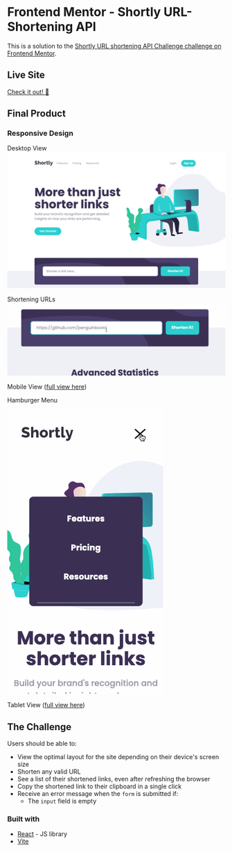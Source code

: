 # Frontend Mentor - Shortly URL-Shortening API

This is a solution to the [Shortly URL shortening API Challenge challenge on Frontend Mentor](https://www.frontendmentor.io/challenges/url-shortening-api-landing-page-2ce3ob-G).

## Live Site
[Check it out! 🌸](https://shortly-url-shortener-five.vercel.app/)

## Final Product
### Responsive Design
Desktop View
![Desktop view](/docs/view-desktop-partial.png)

Shortening URLs
![Submit URL for shortening](/docs/create-url.gif)

Mobile View ([full view here](/docs/view-iphone-se-full.png))

Hamburger Menu

![Hamburger menu](/docs/hamburger-menu.gif)

Tablet View ([full view here](/docs/view-ipad-air-full.png))

## The Challenge
Users should be able to:
- View the optimal layout for the site depending on their device's screen size
- Shorten any valid URL
- See a list of their shortened links, even after refreshing the browser
- Copy the shortened link to their clipboard in a single click
- Receive an error message when the `form` is submitted if:
  - The `input` field is empty

### Built with
- [React](https://reactjs.org/) - JS library
- [Vite](https://vitejs.dev/)
